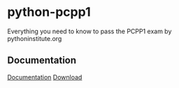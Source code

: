 # python-pcpp1
Everything you need to know to pass the PCPP1 exam by pythoninstitute.org

## Documentation
[Documentation](doc/doc.pdf)
[Download](doc/doc.pdf?raw=true)
